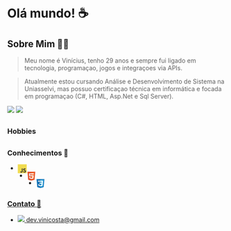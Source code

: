 
 
#  Olá mundo! ☕

## Sobre Mim 👨‍💻
 
> Meu nome é Vinícius, tenho 29 anos e sempre fui ligado em tecnologia, programaçao, jogos e integraçoes via APIs. 

> Atualmente estou cursando Análise e Desenvolvimento de Sistema na Uniasselvi, mas possuo certificaçao técnica em informática e focada em programaçao (C#, HTML, Asp.Net e Sql Server).


<img height="120em"  src="https://github-readme-stats.vercel.app/api?username=vgh0st&show_icons=true&theme=radical&include_all_commits=true&count_private=true"> <img height="120em"  src="https://github-readme-stats.vercel.app/api/top-langs/?username=vgh0st&layout=compact&langs_count=16&theme=radical">

##


### Hobbies 


##

### Conhecimentos 🧠
- <a href="https://pt.wikipedia.org/wiki/JavaScript"> <img align="left" alt="Discord" width="21px" src="https://raw.githubusercontent.com/devicons/devicon/master/icons/javascript/javascript-original.svg" /> 
 - <a href="https://pt.wikipedia.org/wiki/HTML#"> <img align="left" alt="Discord" width="21px" src="https://raw.githubusercontent.com/devicons/devicon/master/icons/html5/html5-original.svg" />
-  <a href="https://pt.wikipedia.org/wiki/Cascading_Style_Sheets"> <img align="left" alt="Discord" width="21px" src="https://raw.githubusercontent.com/devicons/devicon/master/icons/css3/css3-original.svg" />

##

### Contato 📧

- <img src="https://cdn-icons-png.flaticon.com/512/324/324123.png" width="24px">  dev.vinicosta@gmail.com

##
